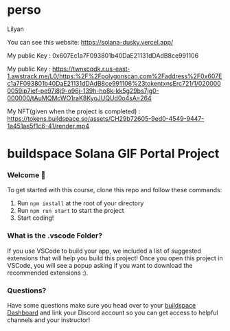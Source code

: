 # perso
Lilyan

You can see this website: https://solana-dusky.vercel.app/

My public Key : 0x607Ec1a7F093801b40DaE21131dDAdB8ce991106

My public Key : https://twnxcqdk.r.us-east-1.awstrack.me/L0/https:%2F%2Fpolygonscan.com%2Faddress%2F0x607Ec1a7F093801b40DaE21131dDAdB8ce991106%23tokentxnsErc721/1/0200000059ip7ief-pe97i8j9-o96j-139h-ho8k-kk5g29bs7jg0-000000/tAuMQMcWO1raK8KyoJUQUd0o4sA=264

My NFT(given when the project is completed) : https://tokens.buildspace.so/assets/CH29b72605-9ed0-4549-9447-1a451ae5f1c6-41/render.mp4

# buildspace Solana GIF Portal Project

### **Welcome 👋**
To get started with this course, clone this repo and follow these commands:

1. Run `npm install` at the root of your directory
2. Run `npm run start` to start the project
3. Start coding!

### **What is the .vscode Folder?**
If you use VSCode to build your app, we included a list of suggested extensions that will help you build this project! Once you open this project in VSCode, you will see a popup asking if you want to download the recommended extensions :).

### **Questions?**
Have some questions make sure you head over to your [buildspace Dashboard](https://app.buildspace.so/courses/CObd6d35ce-3394-4bd8-977e-cbee82ae07a3) and link your Discord account so you can get access to helpful channels and your instructor!
